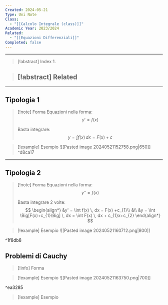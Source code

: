 ```yaml
---
Created: 2024-05-21
Type: Uni Note
Class:
  - "[[Calcolo Integrale (class)]]"
Academic Year: 2023/2024
Related:
  - "[[Equazioni Differenziali]]"
Completed: false
---
```

---

>[!abstract] Index
>1. 

>[!abstract] Related
>- 

---
## Tipologia 1

>[!note] Forma
>Equazioni nella forma:
>$$
>y'= f( x )
>$$
>
>Basta integrare:
>$$
>y = \int f( x ) \, dx = F(x)+c
>$$

>[!example] Esempio
>![[Pasted image 20240521152758.png|650]]
^d8ca17

---
## Tipologia 2
	
>[!note] Forma
>Equazioni nella forma:
>$$
>y''=f(x)
>$$
>
>Basta integrare 2 volte:
>$$
>\begin{align*}
>&y' = \int f(x) \, dx = F(x) +c_{1}\\
>&\\
>&y = \int \Big[F(x)+c_{1}\Big] \, dx = \int F(x) \, dx + c_{1}x+c_{2}
>\end{align*}
>$$

>[!example] Esempio
>![[Pasted image 20240521160712.png|800]]

^1f8db8

## Problemi di Cauchy

>[!info] Forma

>[!example] Esempio
>![[Pasted image 20240521163750.png|700]]

^ea3285

>[!example] Esempio
>